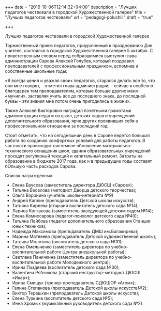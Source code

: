 +++
date = "2016-10-06T12:14:32+04:00"
description = "Лучших педагогов чествовали в городской Художественной галерее"
title = "Лучших педагогов чествовали"
url = "pedagogi-poluchili"
draft = "true"


+++

Лучших педагогов чествовали в городской Художественной галерее

Торжественный прием педагогов, приуроченный к празднованию Дня учителя, состоялся в городской Художественной галерее 5 октября. С приветственным словом перед собравшимися выступил глава администрации Сарова Алексей Голубев, который поздравил преподавателей с профессиональным праздником, вспомнив и собственные школьные годы:
 
«Я всегда ценил и уважал своих педагогов, старался делать все то, что они мне говорят, - отметил глава администрации, - сейчас я особенно благодарен тем преподавателям, которые больше других меня «мучили», заставляя учить все до последнего знака, до последней буквы - эти знания мне потом очень пригодились в жизни».

Также Алексей Викторович наградил почетными грамотами администрации педагогов школ, детских садов и учреждений дополнительного образования, ярче других проявивших себя в профессиональном отношении за последний год.

Стоит отметить, что на сегодняшний день в Сарове ведется большая работа по созданию комфортных условий для работы педагогов. В частности происходит системное обновление материально-технического оснащения школ, здания образовательных учреждений проходят регулярный текущий и капитальный ремонт. Затраты на образование в бюджете 2017 года, как и в предыдущие годы составят бОльшую часть расходов Сарова.

Список награжденных:

- Елена Брусова (заместитель директора ДЮСШ «Саров»);
- Татьяна Веселова (методист Дворца детского творчества);
- Ольга Воронина (учитель школы-интерната №9)
- Андрей Каплин (преподаватель Детской школы искусств);
- Татьяна Киреева (старший воспитатель детского сада №14);
- Лариса Колганова (заместитель заведующей детским садом №14);
- Елена Комиссарова (педагог-психолог детского сада №40);
- Татьяна Лейбова (педагог дополнительного образования Станции юных техников);
- Надежда Максимова (преподаватель ДМШ им.Балакирева);
- Марина Матвеева (преподаватель Детской художественной школы);
- Татьяна Молозина (воспитатель детского сада №31);
- Елена Омельченко (заместитель директора по учебно-воспитательной работе Центра внешкольной работы);
- Светлана Паничкина (заместитель директора по учебно-воспитательной работе Молодежного центра);
- Ирина Поздяева (воспитатель детского сада №30);
- Валентина Рябчикова (старший инструктор-методист ДЮСШ «Икар»);
- Ирина Смищук (тренер-преподаватель СДЮШОР «Атом»);
- Галина Степанова (преподаватель Детской школы искусств№2);
- Виктор Терешкин (преподаватель Детской школы искусств);
- Елена Туркина (воспитатель детского сада №5);
- Инна Хромых (музыкальный руководитель детского сада №2).